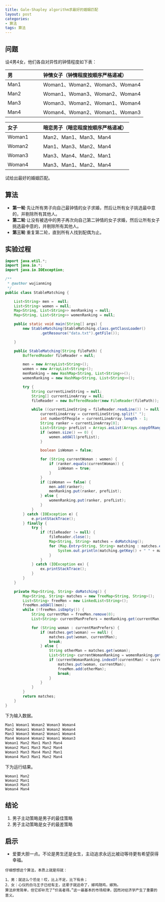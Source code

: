 ```yaml
---
title: Gale-Shapley algorithm求最好的婚姻匹配
layout: post
categories:
- 算法
tags: 算法
---
```


## 问题

设4男4女，他们各自对异性的钟情程度如下表：

<style>
table th:first-of-type {
	width: 100px;
}
</style>

**男** | **钟情女子**（钟情程度按顺序严格递减）
:---|:---
Man1|Woman1、Woman2、Woman3、Woman4
Man2|Woman1、Woman3、Woman2、Woman4
Man3|Woman3、Woman2、Woman1、Woman4
Man4|Woman4、Woman2、Woman1、Woman3

**女子** | **暗恋男子**（暗恋程度按顺序严格递减）
:---|:---
Woman1|Man2、Man1、Man3、Man4
Woman2|Man1、Man3、Man2、Man4
Woman3|Man3、Man4、Man2、Man1
Woman4|Man3、Man1、Man2、Man4

试给出最好的婚姻匹配。

## 算法

- **第一轮** 先让所有男子向自己最钟情的女子求婚，然后让所有女子挑选最中意的，并剔除所有其他人。
- **第二轮** 让没有被选中的男子再次向自己第二钟情的女子求婚，然后让所有女子挑选最中意的，并剔除所有其他人。  
- **第三轮** 重复第二轮，直到所有人找到配偶为止。


## 实验过程

```Java
import java.util.*;
import java.io.*;
import java.io.IOException;

/**
 * @author wujianming
 */
public class StableMatching {

    List<String> men =  null;
    List<String> women = null;
    Map<String, List<String>> menRanking = null;
    Map<String, List<String>> womenRanking = null;

    public static void main(String[] args) {
        new StableMatching(StableMatching.class.getClassLoader()
                .getResource("data.txt").getFile());

    }

    public StableMatching(String filePath) {
        BufferedReader fileReader = null;

        men = new ArrayList<String>();
        women = new ArrayList<String>();
        menRanking = new HashMap<String, List<String>>();
        womenRanking = new HashMap<String, List<String>>();

        try {
            String currentLineString = null;
            String[] currentLineArray = null;
            fileReader = new BufferedReader(new FileReader(filePath));

            while ((currentLineString = fileReader.readLine()) != null) {
                currentLineArray = currentLineString.split(" ");
                int numberOfPeople = currentLineArray.length - 1;
                String ranker = currentLineArray[0];
                List<String> prefList = Arrays.asList(Arrays.copyOfRange(currentLineArray, 1, currentLineArray.length));
                if (women.size() == 0) {
                    women.addAll(prefList);
                }

                boolean isWoman = false;

                for (String currentWoman : women) {
                    if (ranker.equals(currentWoman)) {
                        isWoman = true;
                    }
                }
                if (isWoman == false) {
                    men.add(ranker);
                    menRanking.put(ranker, prefList);
                } else {
                    womenRanking.put(ranker, prefList);
                }
            }
        } catch (IOException e) {
            e.printStackTrace();
        } finally {
            try {
                if (fileReader != null) {
                    fileReader.close();
                    Map<String, String> matches = doMatching();
                    for (Map.Entry<String, String> matching : matches.entrySet()) {
                        System.out.println(matching.getKey() + " " + matching.getValue());
                    }
                }
            } catch (IOException ex) {
                ex.printStackTrace();
            }
        }
    }

    private Map<String, String> doMatching() {
        Map<String, String> matches = new TreeMap<String, String>();
        List<String> freeMen = new LinkedList<String>();
        freeMen.addAll(men);
        while (!freeMen.isEmpty()) {
            String currentMan = freeMen.remove(0);
            List<String> currentManPrefers = menRanking.get(currentMan);

            for (String woman : currentManPrefers) {
                if (matches.get(woman) == null) {
                    matches.put(woman, currentMan);
                    break;
                } else {
                    String otherMan = matches.get(woman);
                    List<String> currentWomanRanking = womenRanking.get(woman);
                    if (currentWomanRanking.indexOf(currentMan) < currentWomanRanking.indexOf(otherMan)) {
                        matches.put(woman, currentMan);
                        freeMen.add(otherMan);
                        break;
                    }
                }
            }
        }
        return matches;
    }
}
```

下为输入数据。

```data.txt
Man1 Woman1 Woman2 Woman3 Woman4
Man2 Woman1 Woman3 Woman2 Woman4
Man3 Woman3 Woman2 Woman1 Woman4
Man4 Woman4 Woman2 Woman1 Woman3
Woman1 Man2 Man1 Man3 Man4
Woman2 Man1 Man3 Man2 Man4
Woman3 Man3 Man4 Man2 Man1
Woman4 Man3 Man1 Man2 Man4
```

下为运行结果。

```plaintext
Woman1 Man2
Woman2 Man1
Woman3 Man3
Woman4 Man4
```


## 结论
1. 男子主动策略是男子的最佳策略
2. 男子主动策略是女子的最差策略

## 启示
- 爱要大胆一点。不论是男生还是女生，主动追求永远比被动等待更有希望获得幸福。

```
仔细想想这个算法，本质上就是将就：

1、男：就这么个恐龙！哎，比上不足，比下有余；
2、女：心仪的白马王子已经有主，这辈子就这命了，嫁鸡随鸡，嫁狗。
算法非常简单，但它却补充了“价高者得。”这一最基本的市场规律，因而对经济学产生了重要的意义。
```
